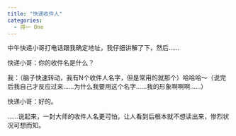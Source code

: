 ```yaml
---
title: "快递收件人"
categories:
  - 得一 One
---
```


中午快递小哥打电话跟我确定地址，我仔细讲解了下，然后……

快递小哥：你的收件名是什么？

我：（脑子快速转动，我有N个收件人名字，但是常用的就那个）哈哈哈～（说完后我自己才反应过来……为什么我要用这个名字……我的形象啊啊啊……）

快递小哥：好的。

……说起来，一封大师的收件人名更可怕，让人看到后根本就不想读出来，惨烈状况可想而知。

